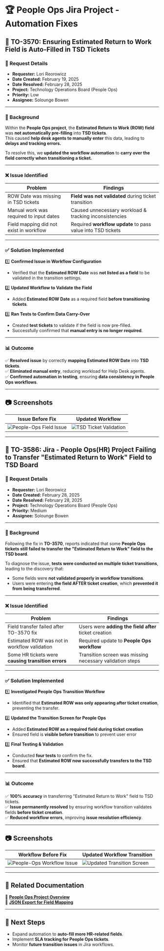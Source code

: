 # 🏆 People Ops Jira Project - Automation Fixes

## 🔹 TO-3570: Ensuring Estimated Return to Work Field is Auto-Filled in TSD Tickets

### 🎯 **Request Details**
- **Requester:** Lori Reorowicz  
- **Date Created:** February 19, 2025  
- **Date Resolved:** February 28, 2025  
- **Project:** Technology Operations Board (People Ops)  
- **Priority:** Low  
- **Assignee:** Solounge Bowen  

---

### **📜 Background**
Within the **People Ops project**, the **Estimated Return to Work (ROW) field** was **not automatically pre-filling** into **TSD tickets**.  
This caused **help desk agents to manually enter** this data, leading to **delays and tracking errors.**  

To resolve this, we **updated the workflow automation** to **carry over the field correctly when transitioning a ticket.**

---

### ❌ **Issue Identified**
| **Problem** | **Findings** |
|-----------------|------------------------|
| ROW Date was missing in TSD tickets | **Field was not validated** during ticket transition |
| Manual work was required to input dates | Caused unnecessary workload & tracking inconsistencies |
| Field mapping did not exist in workflow | Required **workflow update** to pass value into TSD tickets |

---

### ✅ **Solution Implemented**
1️⃣ **Confirmed Issue in Workflow Configuration**  
- Verified that the **Estimated ROW Date** was **not listed as a field** to be validated in the transition settings.  

2️⃣ **Updated Workflow to Validate the Field**  
- Added **Estimated ROW Date** as a required field **before transitioning tickets**.  

3️⃣ **Ran Tests to Confirm Data Carry-Over**  
- Created **test tickets** to validate if the field is now pre-filled.  
- Successfully confirmed that **manual entry is no longer required**.  

---

### 📊 **Outcome**
✅ **Resolved issue** by correctly **mapping Estimated ROW Date** into **TSD tickets**.  
✅ **Eliminated manual entry**, reducing workload for Help Desk agents.  
✅ **Confirmed automation in testing**, ensuring **data consistency in People Ops workflows**.  

---

## 📷 **Screenshots**
| **Issue Before Fix** | **Updated Workflow** |
|----------------------|----------------------|
| ![People-Ops Field Issue](https://github.com/user-attachments/assets/44feb22b-96dc-4b5f-b8c3-0201b9f3502d)| ![TSD Ticket Validation](https://github.com/user-attachments/assets/021d147e-d569-40ec-8f97-213af0483d26)|

---

## 🔹 TO-3586: Jira - People Ops(HR) Project Failing to Transfer "Estimated Return to Work" Field to TSD Board

### 🎯 **Request Details**
- **Requester:** Lori Reorowicz  
- **Date Created:** February 28, 2025  
- **Date Resolved:** February 28, 2025  
- **Project:** Technology Operations Board (People Ops)  
- **Priority:** Medium  
- **Assignee:** Solounge Bowen  

---

### **📜 Background**
Following the fix in **TO-3570**, reports indicated that some **People Ops tickets still failed to transfer the "Estimated Return to Work" field to the TSD board**.

To diagnose the issue, **tests were conducted on multiple ticket transitions**, leading to the discovery that:
- Some fields were **not validated properly in workflow transitions**.
- Users were entering **the field AFTER ticket creation**, which **prevented it from being transferred**.

---

### ❌ **Issue Identified**
| **Problem** | **Findings** |
|-----------------|------------------------|
| Field transfer failed after TO-3570 fix | Users were **adding the field after** ticket creation |
| Estimated ROW was not in workflow validation | Required update to **People Ops workflow** |
| Some HR tickets were **causing transition errors** | Transition screen was missing necessary validation steps |

---

### ✅ **Solution Implemented**
1️⃣ **Investigated People Ops Transition Workflow**  
- Identified that **Estimated ROW was only appearing after ticket creation**, preventing the transfer.  

2️⃣ **Updated the Transition Screen for People Ops**  
- Added **Estimated ROW as a required field during ticket creation**  
- Ensured field is **visible before transition** to prevent user error  

3️⃣ **Final Testing & Validation**  
- Conducted **four tests** to confirm the fix.  
- Ensured that **Estimated ROW now successfully transfers to the TSD board**.  

---

### 📊 **Outcome**
✅ **100% accuracy** in transferring "Estimated Return to Work" field to TSD tickets.  
✅ **Issue permanently resolved** by ensuring workflow transition validates fields **before ticket creation**.  
✅ **Reduced workflow errors**, improving **issue resolution efficiency**.  

---

## 📷 **Screenshots**
| **Workflow Before Fix** | **Updated Workflow Transition** |
|----------------------|----------------------|
| ![People-Ops Workflow Issue](https://github.com/user-attachments/assets/6d1bfa22-4cdd-41b5-b5f9-f4d67d5d5567) | ![Updated Transition Screen](https://github.com/user-attachments/assets/1c2fd1eb-72dd-48ff-9bf8-28fdc8f290ac)|

---

## 📂 **Related Documentation**
📂 **[People Ops Project Overview](project-overview.md)**  
📂 **[JSON Export for Field Mapping](automation-json/estimated-return-to-work.json)**  

---

## 🚀 **Next Steps**
- Expand automation to **auto-fill more HR-related fields**.  
- Implement **SLA tracking for People Ops tickets**.  
- Monitor **future transition issues** in Jira workflows.  
